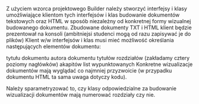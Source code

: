 Z użyciem wzorca projektowego Builder należy stworzyć interfejsy i klasy umożliwiające klientom tych interfejsów i klas budowanie dokumentów tekstowych oraz HTML w sposób niezależny od konkretnej formy wizualnej budowanego dokumentu.
Zbudowane dokumenty TXT i HTML klient będzie prezentował na konsoli (ambitniejsi studenci mogą od razu zapisywać je do plików)
Klient w/w interfejsów i klas musi mieć możliwość określania następujących elementów dokumentu:

tytułu dokumentu
autora dokumentu
tytułów rozdziałów (zakładamy cztery poziomy nagłówków)
akapitów
list wypunktowanych
Konkretne wizualizacje dokumentów mają wyglądać co najmniej przyzwoicie (w przypadku dokumentu HTML ta sama uwaga dotyczy kodu).

Należy sparametryzować to, czy klasy odpowiedzialne za budowanie wizualizacji dokumentów mają numerować rozdziały czy nie.

